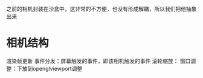 之前的相机封装在沙盒中，这非常的不方便，也没有形成解耦，所以我们把他抽象出来

# 相机结构
渲染帧更新
事件分发：屏幕触发的事件，即该相机触发的事件
滚轮缩放：
窗口调整：下放到openglviewport调整